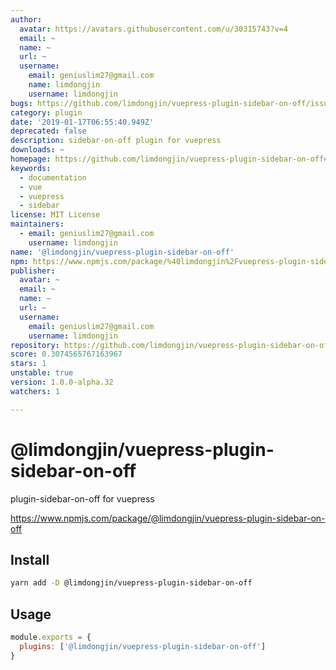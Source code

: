 ```yaml
---
author:
  avatar: https://avatars.githubusercontent.com/u/30315743?v=4
  email: ~
  name: ~
  url: ~
  username:
    email: geniuslim27@gmail.com
    name: limdongjin
    username: limdongjin
bugs: https://github.com/limdongjin/vuepress-plugin-sidebar-on-off/issues
category: plugin
date: '2019-01-17T06:55:40.949Z'
deprecated: false
description: sidebar-on-off plugin for vuepress
downloads: ~
homepage: https://github.com/limdongjin/vuepress-plugin-sidebar-on-off#readme
keywords:
  - documentation
  - vue
  - vuepress
  - sidebar
license: MIT License
maintainers:
  - email: geniuslim27@gmail.com
    username: limdongjin
name: '@limdongjin/vuepress-plugin-sidebar-on-off'
npm: https://www.npmjs.com/package/%40limdongjin%2Fvuepress-plugin-sidebar-on-off
publisher:
  avatar: ~
  email: ~
  name: ~
  url: ~
  username:
    email: geniuslim27@gmail.com
    username: limdongjin
repository: https://github.com/limdongjin/vuepress-plugin-sidebar-on-off
score: 0.3074565767163967
stars: 1
unstable: true
version: 1.0.0-alpha.32
watchers: 1

---
```


# @limdongjin/vuepress-plugin-sidebar-on-off

plugin-sidebar-on-off for vuepress

https://www.npmjs.com/package/@limdongjin/vuepress-plugin-sidebar-on-off

## Install

```bash
yarn add -D @limdongjin/vuepress-plugin-sidebar-on-off
```

## Usage

```js
module.exports = {
  plugins: ['@limdongjin/vuepress-plugin-sidebar-on-off']
}
```
